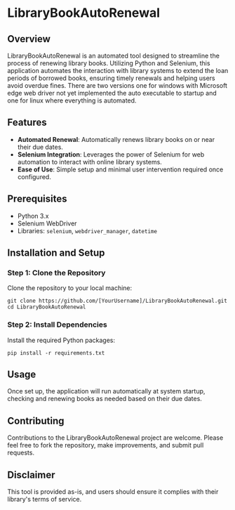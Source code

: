 # LibraryBookAutoRenewal

## Overview
LibraryBookAutoRenewal is an automated tool designed to streamline the process of renewing library books. Utilizing Python and Selenium, this application automates the interaction with library systems to extend the loan periods of borrowed books, ensuring timely renewals and helping users avoid overdue fines.
There are two versions one for windows with Microsoft edge web driver not yet implemented the auto executable to startup and one for linux where everything is automated.
## Features
- **Automated Renewal**: Automatically renews library books on or near their due dates.
- **Selenium Integration**: Leverages the power of Selenium for web automation to interact with online library systems.
- **Ease of Use**: Simple setup and minimal user intervention required once configured.

## Prerequisites
- Python 3.x
- Selenium WebDriver
- Libraries: `selenium`, `webdriver_manager`, `datetime`

## Installation and Setup

### Step 1: Clone the Repository
Clone the repository to your local machine:

```
git clone https://github.com/[YourUsername]/LibraryBookAutoRenewal.git
cd LibraryBookAutoRenewal
```

### Step 2: Install Dependencies
Install the required Python packages:

``````
pip install -r requirements.txt
``````


## Usage
Once set up, the application will run automatically at system startup, checking and renewing books as needed based on their due dates.

## Contributing
Contributions to the LibraryBookAutoRenewal project are welcome. Please feel free to fork the repository, make improvements, and submit pull requests.

## Disclaimer
This tool is provided as-is, and users should ensure it complies with their library's terms of service.
